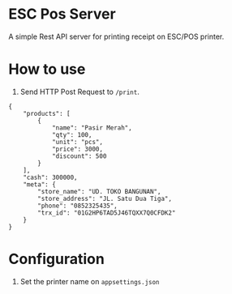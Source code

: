 # ESC Pos Server

A simple Rest API server for printing receipt on ESC/POS printer.

# How to use
1. Send HTTP Post Request to `/print`.
```
{
    "products": [
        {
            "name": "Pasir Merah",
            "qty": 100,
            "unit": "pcs",
            "price": 3000,
            "discount": 500
        }
    ],
    "cash": 300000,
    "meta": {
        "store_name": "UD. TOKO BANGUNAN",
        "store_address": "JL. Satu Dua Tiga",
        "phone": "0852325435",
        "trx_id": "01G2HP6TAD5J46TQXX7Q0CFDK2"
    }
}
```

# Configuration
1. Set the printer name on `appsettings.json`